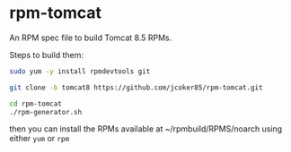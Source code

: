 rpm-tomcat
==========

An RPM spec file to build Tomcat 8.5 RPMs.

Steps to build them:

```bash
sudo yum -y install rpmdevtools git

git clone -b tomcat8 https://github.com/jcoker85/rpm-tomcat.git

cd rpm-tomcat
./rpm-generator.sh
```

then you can install the RPMs available at ~/rpmbuild/RPMS/noarch using either `yum` or `rpm`

